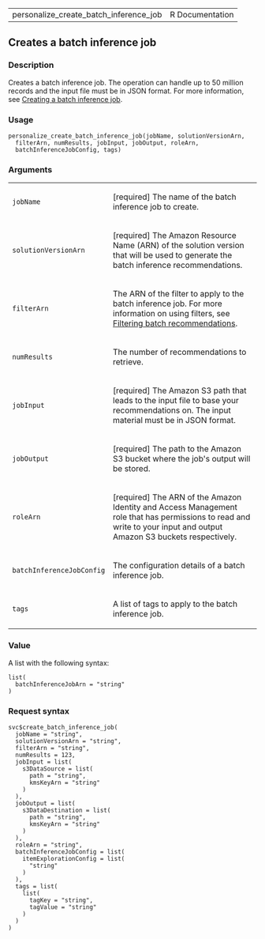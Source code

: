 <table style="width: 100%;">
<tbody>
<tr class="odd">
<td>personalize_create_batch_inference_job</td>
<td style="text-align: right;">R Documentation</td>
</tr>
</tbody>
</table>

## Creates a batch inference job

### Description

Creates a batch inference job. The operation can handle up to 50 million
records and the input file must be in JSON format. For more information,
see [Creating a batch inference
job](https://docs.aws.amazon.com/personalize/latest/dg/creating-batch-inference-job.html).

### Usage

    personalize_create_batch_inference_job(jobName, solutionVersionArn,
      filterArn, numResults, jobInput, jobOutput, roleArn,
      batchInferenceJobConfig, tags)

### Arguments

<table>
<colgroup>
<col style="width: 35%" />
<col style="width: 65%" />
</colgroup>
<tbody>
<tr class="odd">
<td><code
id="personalize_create_batch_inference_job_:_jobName">jobName</code></td>
<td><p>[required] The name of the batch inference job to
create.</p></td>
</tr>
<tr class="even">
<td><code
id="personalize_create_batch_inference_job_:_solutionVersionArn">solutionVersionArn</code></td>
<td><p>[required] The Amazon Resource Name (ARN) of the solution version
that will be used to generate the batch inference
recommendations.</p></td>
</tr>
<tr class="odd">
<td><code
id="personalize_create_batch_inference_job_:_filterArn">filterArn</code></td>
<td><p>The ARN of the filter to apply to the batch inference job. For
more information on using filters, see <a
href="https://docs.aws.amazon.com/personalize/latest/dg/filter-batch.html">Filtering
batch recommendations</a>.</p></td>
</tr>
<tr class="even">
<td><code
id="personalize_create_batch_inference_job_:_numResults">numResults</code></td>
<td><p>The number of recommendations to retrieve.</p></td>
</tr>
<tr class="odd">
<td><code
id="personalize_create_batch_inference_job_:_jobInput">jobInput</code></td>
<td><p>[required] The Amazon S3 path that leads to the input file to
base your recommendations on. The input material must be in JSON
format.</p></td>
</tr>
<tr class="even">
<td><code
id="personalize_create_batch_inference_job_:_jobOutput">jobOutput</code></td>
<td><p>[required] The path to the Amazon S3 bucket where the job's
output will be stored.</p></td>
</tr>
<tr class="odd">
<td><code
id="personalize_create_batch_inference_job_:_roleArn">roleArn</code></td>
<td><p>[required] The ARN of the Amazon Identity and Access Management
role that has permissions to read and write to your input and output
Amazon S3 buckets respectively.</p></td>
</tr>
<tr class="even">
<td><code
id="personalize_create_batch_inference_job_:_batchInferenceJobConfig">batchInferenceJobConfig</code></td>
<td><p>The configuration details of a batch inference job.</p></td>
</tr>
<tr class="odd">
<td><code
id="personalize_create_batch_inference_job_:_tags">tags</code></td>
<td><p>A list of tags to apply to the batch inference job.</p></td>
</tr>
</tbody>
</table>

### Value

A list with the following syntax:

    list(
      batchInferenceJobArn = "string"
    )

### Request syntax

    svc$create_batch_inference_job(
      jobName = "string",
      solutionVersionArn = "string",
      filterArn = "string",
      numResults = 123,
      jobInput = list(
        s3DataSource = list(
          path = "string",
          kmsKeyArn = "string"
        )
      ),
      jobOutput = list(
        s3DataDestination = list(
          path = "string",
          kmsKeyArn = "string"
        )
      ),
      roleArn = "string",
      batchInferenceJobConfig = list(
        itemExplorationConfig = list(
          "string"
        )
      ),
      tags = list(
        list(
          tagKey = "string",
          tagValue = "string"
        )
      )
    )
